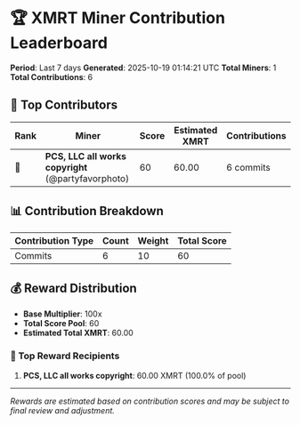 # 🏆 XMRT Miner Contribution Leaderboard

**Period**: Last 7 days
**Generated**: 2025-10-19 01:14:21 UTC
**Total Miners**: 1
**Total Contributions**: 6

## 🥇 Top Contributors

| Rank | Miner | Score | Estimated XMRT | Contributions |
|------|-------|-------|----------------|---------------|
| 🥇 | **PCS, LLC all works copyright** (@partyfavorphoto) | 60 | 60.00 | 6 commits |

## 📊 Contribution Breakdown

| Contribution Type | Count | Weight | Total Score |
|-------------------|-------|--------|-------------|
| Commits | 6 | 10 | 60 |

## 💰 Reward Distribution

- **Base Multiplier**: 100x
- **Total Score Pool**: 60
- **Estimated Total XMRT**: 60.00

### 🎯 Top Reward Recipients
1. **PCS, LLC all works copyright**: 60.00 XMRT (100.0% of pool)

---
*Rewards are estimated based on contribution scores and may be subject to final review and adjustment.*